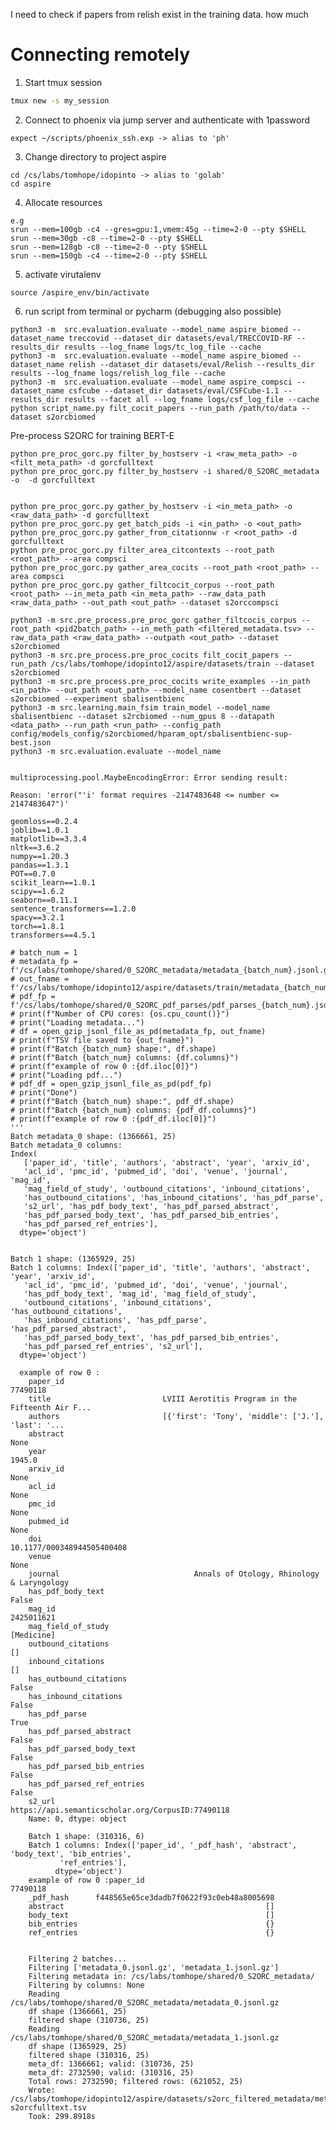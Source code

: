

I need to check if papers from relish exist in the training data. how much
# Connecting remotely
1. Start tmux session
```bash
tmux new -s my_session
```
2. Connect to phoenix via jump server and authenticate with 1password
```angular2html
expect ~/scripts/phoenix_ssh.exp -> alias to 'ph'
```
3. Change directory to project aspire
```angular2html
cd /cs/labs/tomhope/idopinto -> alias to 'golab'
cd aspire
```
4. Allocate resources
```angular2html
e.g
srun --mem=100gb -c4 --gres=gpu:1,vmem:45g --time=2-0 --pty $SHELL
srun --mem=30gb -c8 --time=2-0 --pty $SHELL
srun --mem=128gb -c8 --time=2-0 --pty $SHELL
srun --mem=150gb -c4 --time=2-0 --pty $SHELL

```
5. activate virutalenv
```
source /aspire_env/bin/activate
```

6. run script from terminal or pycharm (debugging also possible)
```angular2html
python3 -m  src.evaluation.evaluate --model_name aspire_biomed --dataset_name treccovid --dataset_dir datasets/eval/TRECCOVID-RF --results_dir results --log_fname logs/tc_log_file --cache
python3 -m  src.evaluation.evaluate --model_name aspire_biomed --dataset_name relish --dataset_dir datasets/eval/Relish --results_dir results --log_fname logs/relish_log_file --cache
python3 -m  src.evaluation.evaluate --model_name aspire_compsci --dataset_name csfcube --dataset_dir datasets/eval/CSFCube-1.1 --results_dir results --facet all --log_fname logs/csf_log_file --cache 
python script_name.py filt_cocit_papers --run_path /path/to/data --dataset s2orcbiomed
```

Pre-process S2ORC for training BERT-E
```
python pre_proc_gorc.py filter_by_hostserv -i <raw_meta_path> -o <filt_meta_path> -d gorcfulltext
python pre_proc_gorc.py filter_by_hostserv -i shared/0_S2ORC_metadata -o  -d gorcfulltext


python pre_proc_gorc.py gather_by_hostserv -i <in_meta_path> -o <raw_data_path> -d gorcfulltext
python pre_proc_gorc.py get_batch_pids -i <in_path> -o <out_path>
python pre_proc_gorc.py gather_from_citationnw -r <root_path> -d gorcfulltext
python pre_proc_gorc.py filter_area_citcontexts --root_path <root_path> --area compsci
python pre_proc_gorc.py gather_area_cocits --root_path <root_path> --area compsci
python pre_proc_gorc.py gather_filtcocit_corpus --root_path <root_path> --in_meta_path <in_meta_path> --raw_data_path <raw_data_path> --out_path <out_path> --dataset s2orccompsci
```

```
python3 -m src.pre_process.pre_proc_gorc gather_filtcocis_corpus --root_path <pid2batch_path> --in_meth_path <filtered_metadata.tsv> --raw_data_path <raw_data_path> --outpath <out_path> --dataset s2orcbiomed
python3 -m src.pre_process.pre_proc_cocits filt_cocit_papers --run_path /cs/labs/tomhope/idopinto12/aspire/datasets/train --dataset s2orcbiomed
python3 -m src.pre_process.pre_proc_cocits write_examples --in_path <in_path> --out_path <out_path> --model_name cosentbert --dataset s2orcbiomed --experiment sbalisentbienc
python3 -m src.learning.main_fsim train_model --model_name sbalisentbienc --dataset s2rcbiomed --num_gpus 8 --datapath <data_path> --run_path <run_path> --config_path config/models_config/s2orcbiomed/hparam_opt/sbalisentbienc-sup-best.json
python3 -m src.evaluation.evaluate --model_name


multiprocessing.pool.MaybeEncodingError: Error sending result:

Reason: 'error("'i' format requires -2147483648 <= number <= 2147483647")'
```

```angular2html
geomloss==0.2.4
joblib==1.0.1
matplotlib==3.3.4
nltk==3.6.2
numpy==1.20.3
pandas==1.3.1
POT==0.7.0
scikit_learn==1.0.1
scipy==1.6.2
seaborn==0.11.1
sentence_transformers==1.2.0
spacy==3.2.1
torch==1.8.1
transformers==4.5.1
```


    # batch_num = 1
    # metadata_fp = f'/cs/labs/tomhope/shared/0_S2ORC_metadata/metadata_{batch_num}.jsonl.gz'
    # out_fname = f'/cs/labs/tomhope/idopinto12/aspire/datasets/train/metadata_{batch_num}.tsv'
    # pdf_fp = f'/cs/labs/tomhope/shared/0_S2ORC_pdf_parses/pdf_parses_{batch_num}.jsonl.gz'
    # print(f"Number of CPU cores: {os.cpu_count()}")
    # print("Loading metadata...")
    # df = open_gzip_jsonl_file_as_pd(metadata_fp, out_fname)
    # print(f"TSV file saved to {out_fname}")
    # print(f"Batch {batch_num} shape:", df.shape)
    # print(f"Batch {batch_num} columns: {df.columns}")
    # print(f"example of row 0 :{df.iloc[0]}")
    # print("Loading pdf...")
    # pdf_df = open_gzip_jsonl_file_as_pd(pdf_fp)
    # print("Done")
    # print(f"Batch {batch_num} shape:", pdf_df.shape)
    # print(f"Batch {batch_num} columns: {pdf_df.columns}")
    # print(f"example of row 0 :{pdf_df.iloc[0]}")
    '''
    Batch metadata_0 shape: (1366661, 25)
    Batch metadata_0 columns: 
    Index(
       ['paper_id', 'title', 'authors', 'abstract', 'year', 'arxiv_id',
       'acl_id', 'pmc_id', 'pubmed_id', 'doi', 'venue', 'journal', 'mag_id',
       'mag_field_of_study', 'outbound_citations', 'inbound_citations',
       'has_outbound_citations', 'has_inbound_citations', 'has_pdf_parse',
       's2_url', 'has_pdf_body_text', 'has_pdf_parsed_abstract',
       'has_pdf_parsed_body_text', 'has_pdf_parsed_bib_entries',
       'has_pdf_parsed_ref_entries'],
      dtype='object')
      
      
    Batch 1 shape: (1365929, 25)
    Batch 1 columns: Index(['paper_id', 'title', 'authors', 'abstract', 'year', 'arxiv_id',
       'acl_id', 'pmc_id', 'pubmed_id', 'doi', 'venue', 'journal',
       'has_pdf_body_text', 'mag_id', 'mag_field_of_study',
       'outbound_citations', 'inbound_citations', 'has_outbound_citations',
       'has_inbound_citations', 'has_pdf_parse', 'has_pdf_parsed_abstract',
       'has_pdf_parsed_body_text', 'has_pdf_parsed_bib_entries',
       'has_pdf_parsed_ref_entries', 's2_url'],
      dtype='object')
      
      example of row 0 :
        paper_id                                                              77490118
        title                         LVIII Aerotitis Program in the Fifteenth Air F...
        authors                       [{'first': 'Tony', 'middle': ['J.'], 'last': '...
        abstract                                                                   None
        year                                                                     1945.0
        arxiv_id                                                                   None
        acl_id                                                                     None
        pmc_id                                                                     None
        pubmed_id                                                                  None
        doi                                                  10.1177/000348944505400408
        venue                                                                      None
        journal                              Annals of Otology, Rhinology & Laryngology
        has_pdf_body_text                                                         False
        mag_id                                                               2425011621
        mag_field_of_study                                                   [Medicine]
        outbound_citations                                                           []
        inbound_citations                                                            []
        has_outbound_citations                                                    False
        has_inbound_citations                                                     False
        has_pdf_parse                                                              True
        has_pdf_parsed_abstract                                                   False
        has_pdf_parsed_body_text                                                  False
        has_pdf_parsed_bib_entries                                                False
        has_pdf_parsed_ref_entries                                                False
        s2_url                        https://api.semanticscholar.org/CorpusID:77490118
        Name: 0, dtype: object
        
        Batch 1 shape: (310316, 6)
        Batch 1 columns: Index(['paper_id', '_pdf_hash', 'abstract', 'body_text', 'bib_entries',
               'ref_entries'],
              dtype='object')
        example of row 0 :paper_id                                       77490118
        _pdf_hash      f448565e65ce3dadb7f0622f93c0eb48a8005698
        abstract                                             []
        body_text                                            []
        bib_entries                                          {}
        ref_entries                                          {}
        
        
        Filtering 2 batches...
        Filtering ['metadata_0.jsonl.gz', 'metadata_1.jsonl.gz']
        Filtering metadata in: /cs/labs/tomhope/shared/0_S2ORC_metadata/
        Filtering by columns: None
        Reading /cs/labs/tomhope/shared/0_S2ORC_metadata/metadata_0.jsonl.gz
        df shape (1366661, 25)
        filtered shape (310736, 25)
        Reading /cs/labs/tomhope/shared/0_S2ORC_metadata/metadata_1.jsonl.gz
        df shape (1365929, 25)
        filtered shape (310316, 25)
        meta_df: 1366661; valid: (310736, 25)
        meta_df: 2732590; valid: (310316, 25)
        Total rows: 2732590; filtered rows: (621052, 25)
        Wrote: /cs/labs/tomhope/idopinto12/aspire/datasets/s2orc_filtered_metadata/metadata-s2orcfulltext.tsv
        Took: 299.8918s